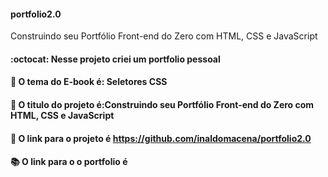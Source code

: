 #### portfolio2.0

Construindo seu Portfólio Front-end do Zero com HTML, CSS e JavaScript

#### :octocat:    Nesse projeto criei um portfolio pessoal <br>
#### :paperclip:  O tema do E-book é: Seletores CSS <br>
#### :green_book: O titulo do projeto é:Construindo seu Portfólio Front-end do Zero com HTML, CSS e JavaScript   <br>
#### :pushpin:    O link para o projeto é  https://github.com/inaldomacena/portfolio2.0 <br>
#### :books:      O link para o o portfolio é  
 
